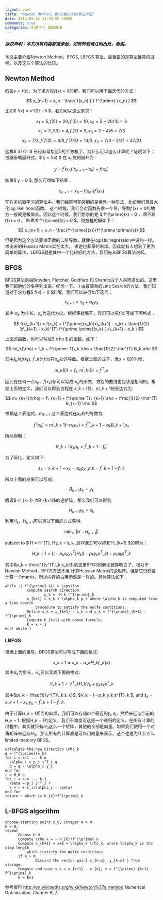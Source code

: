 ```yaml
---
layout: post
title: "Newton Method, BFGS和LBFGS算法介绍"
date: 2014-09-12 21:49:55 +0800
comments: true
categories: 机器学习 基础算法
---
```

##### 版权声明：本文所有内容都是原创，如有转载请注明出处，谢谢。


本文主要介绍Newton Method，BFGS, LBFGS 算法，最重要的是算法推导的过程，以及这三个算法的比较。

## Newton Method
假设$y = f(x)$，为了求方程$f(x) = 0$的解，我们可以用下面迭代的方式：

$$ x_{n+1} = x_n - \frac{ f(x_n) } { f^{\prime} (x_n) } $$

比如$ f(x) = x^{2} - 5 $，我们可以这么来求：

$$ x_1 = 5, f(5) = 20, f^{\prime}(5) = 10, x_2 = 5 - 20 / 10 = 3 $$
$$x_2 = 3, f(3) = 4, f^{\prime}(3) = 6, x_3 = 3 - 4/6 = 7/3 $$
$$x_3 = 7/3, f(7/3) = 4/9, f^{\prime}(7/3) = 14/3, x_4 = 7/3 - 2/21 = 47/21 $$

这样$ 47/21 $ 已经非常接近5的平方根了。为什么可以这么计算呢？证明如下：
根据泰勒展开式，$ y = f(x) $ 在 $x_n$处的展开为：

$$ y = f^{\prime}(x_n) ( x_{n+1} - x_n ) + f(x_n) $$

如果$ y = 0 $, 那么可得如下结果：

$$ x_{n+1} = x_n - f(x_n) / f^{\prime}(x_n) $$

在许多机器学习的算法中，我们经常可能碰到的是另外一种形式，比如我们想最大化log likelihood函数。
这个时候，我们会对函数先求一个导，导数$f^{\prime}(x) = 0$的地方一般就是极值点。因此这个时候，我们想求的是
$ f^{\prime}(x) = 0 $，而不是$ f(x) = 0 $。如果求$ f^{\prime}(x) = 0 $，则方程的解如下：

$$ x_{n+1} = x_n - \frac{f^{\prime}(x)}{f^{\prime \prime}(x)} $$

但是因为这个方法要求函数的二阶导数，就像在logistic regression中说的一样。求出来的Hessian Matrix实在太大，
求逆也非常的麻烦。因此就有人想到了更为简单的算法，LBFGS就是其中一个比较好的方法，我们先从BFGS算法说起。

## BFGS
BFGS算法是由Broyden, Fletcher, Goldfarb 和 Shanno四个人共同提出的。这里我们把他们的名字列出来，纪念一下。:)
由最简单的Line Search的方法，我们知道对于求方程$ f(x) = 0 $的解，我们可以进行如下迭代：

$$ x_{k+1} = x_k + \alpha_k \rho_k $$

其中 $\alpha_k$ 为步长，$\rho_k$为迭代方向。根据泰勒展开，我们可以把$f(x)$写成下面格式：

$$ f(x\_{k+1}) = f(x_k) + f^{\prime}(x_k)(x\_{k+1} - x_k) + \frac{1}{2} (x\_{k+1} - x_k)^{T} f^{\prime \prime}(x_k) ( x\_{k+1} - x_k ) $$

上面的函数，也可以写成$ \rho $ 的函数，如下：

$$ m\_k(\rho) = f_k + f^{\prime T}\_k \rho + \frac{1}{2} \rho^{T} B_k \rho $$

其中$f_k$为$f(x_k)$, $f^{\prime}\_k$为$f(x)$在$x_k$处的导数。根据上面的式子，当$\rho = 0$的时候，

$$ m\_k(0) =  f_k, m^{\prime}\_k (0) = f^{\prime T}\_k $$

因此在任何一点$x_k$，$f(x_k)$都可以写成$m_k$的形式，方程的曲线也应该是相同的。根据上面的定义，我们可以得到方程在
$x\_{k+1}$处，$m\_{k+1}$的表达式为:

$$ m\_{k+1}(\rho) = f\_{k+1} + f^{\prime T}\_{k+1} \rho + \frac{1}{2} \rho^{T} B_{k+1} \rho $$

根据这个表达式，$m_{k+1}$ 这个表达式在$x_k$处的导数为:

$$ f^{\prime}(x_k) = m^{\prime}\_{k+1}(-\alpha_k \rho_k) = f^{\prime T}\_{k+1} - \alpha_k B\_{k+1} \rho_k $$

所以得到：

$$ B\_{k+1} \alpha_k \rho_k = f^{\prime}\_{k+1} - f^{\prime}_k $$

为了简化，定义如下:

$$ s_k = x\_{k+1} - x_k = \alpha_k \rho_k, y\_{k} = f^{\prime}\_{k+1} - f^{\prime}\_k $$

所以上面的结果可以写成:

$$ B_{k+1} s_k = y_k $$

假设$ H_{k+1} $为$B_{k+1}$的逆矩阵，那么我们可以得到:

$$ H_{k+1} y_k = s_k $$

利用$H_k$，$H_{k+1}$可以通过下面的方式获得:

$$ \min_H || H - H_{k+1} || $$

subject to $ H = H^{T}, Hy_k = s_k $.这样我们可以得到$ H_{k+1} $的解为：

$$ H\_{k+1} = (I - p_k s_k y^{T}_k)H_k(I-p_k y_k s^{T}\_k) + p_k s_k s^{T}\_k$$

其中$p_k = \frac{1}{y^{T}_k s_k}$.到这里BFGS的解法就算明白了。相对于Newton Method，BFGS方法不用
计算Hessian Matrix的逆矩阵。但是它仍然要计算一个matrix，所以内存的占用仍然是一样的。具体算法如下：
```
while || f^{\prime}_k|| > \epsilon
          compute search direction
                  p_k = -H_k f^{\prime}_k
          x_{k+1} = x_k + \alpha_k p_k where \alpha_k is computed from a line search
              procedure to satisfy the Wolfe conditions.
          Define s_k = x_{k+1} - x_k and y_k = f^{\prime}_{k+1} - f^{\prime}_k
          Compute H_{k+1} with above formula.
          k = k + 1
end( while )
```

### LBFGS
根据上面的推导，BFGS算法可以写成下面的格式:

$$ x\_{k+1} = x\_{k} - \alpha\_k H\_k f^{\prime}\_k(x) $$

其中$\alpha_k$为步长，$H_k$可以写成下面的格式:

$$ H\_{k+1} = V^{T}\_k H\_{k} V_k + p_k s_k s^{T}\_k $$

其中$p\_k = \frac{1}{y^{T}\_k s_k}$, $V_k = I - p_k y_k s^{T}\_k $, and $s_k = x\_{k+1} - x_k$,$y_k = f^{\prime}\_{k+1} - f^{\prime}\_{k}$.

由于计算$H\_{k+1}$相当的麻烦，我们可以存储$m$个最近的$y_i, s_i$，然后来近似当前的$H\_{k+1}$. 根据$H\_{k+1}$的定义，我们不难发现这是一个递归的定义。在所有计算的过程中，其实就只有$H_0$这么一个矩阵，其他的全部是向量。如果我们使用一个对角矩阵来近似$H_0$，那么所有的计算都是可以用向量来表示。这个也是为什么它叫limited memory BFGS。
```
calculate the new direction \rho_k
q = f^{\prime}(x_k)
for i = k-1 ... k-m
  \alpha_i = p_i s^T_i q
  q = q - \alpha_i y_i
end for
r = H_0 q
for i = k-m ... k-1
  \beta = p_i y^T_i r
  r = r + s_i(\alpha_i - \beta)
end for
return r which is H_{k}*f^{\prime}_k
```

## L-BFGS algorithm
```
choose starting point x_0, integer m > 0;
k = 0;
repeat
      Choose H_0
      Compute \rho_k = - H_{k}*f^{\prime}_k
      Compute x_{k+1} = x+k + \alpha_k \rho_k, where \alpha_k is the step length
          which statisfy the Wolfe conditions.
      if k > m
              Discard the vector pair{ s_{k-m}, y_{k-m} } from storage.
      Compute and save s_k = x_{k+1} - x_{k}, y = f^{\prime}_{k+1} - f^{\prime}_k
      k = k+1
```
参考资料
http://en.wikipedia.org/wiki/Newton%27s_method
Numerical Optimization, Chapter 6, 7.
